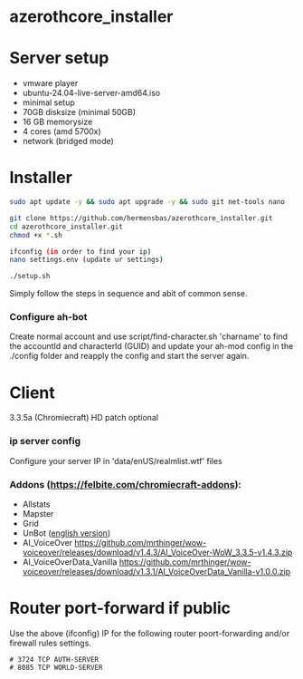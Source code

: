 # azerothcore_installer

# Server setup
 - vmware player
 - ubuntu-24.04-live-server-amd64.iso
 - minimal setup
 - 70GB disksize (minimal 50GB)
 - 16 GB memorysize
 - 4 cores (amd 5700x)
 - network (bridged mode)

# Installer
```bash
sudo apt update -y && sudo apt upgrade -y && sudo git net-tools nano

git clone https://github.com/hermensbas/azerothcore_installer.git
cd azerothcore_installer.git
chmod +x *.sh

ifconfig (in order to find your ip)
nano settings.env (update ur settings)

./setup.sh
```
Simply follow the steps in sequence and abit of common sense.


### Configure ah-bot
Create normal account and use script/find-character.sh 'charname' to find the accountId and characterId (GUID)
and update your ah-mod config in the ./config folder and reapply the config and start the server again.

# Client
3.3.5a (Chromiecraft)
HD patch optional

### ip server config
Configure your server IP in 'data/enUS/realmlist.wtf' files

### Addons (https://felbite.com/chromiecraft-addons):
- Allstats
- Mapster
- Grid
- UnBot ([english version](https://github.com/noisiver/unbot-addon/tree/english)) 
- AI_VoiceOver https://github.com/mrthinger/wow-voiceover/releases/download/v1.4.3/AI_VoiceOver-WoW_3.3.5-v1.4.3.zip
- AI_VoiceOverData_Vanilla https://github.com/mrthinger/wow-voiceover/releases/download/v1.3.1/AI_VoiceOverData_Vanilla-v1.0.0.zip


# Router port-forward if public
Use the above (ifconfig) IP for the following router poort-forwarding and/or firewall rules settings.
````
# 3724 TCP AUTH-SERVER
# 8085 TCP WORLD-SERVER
````
